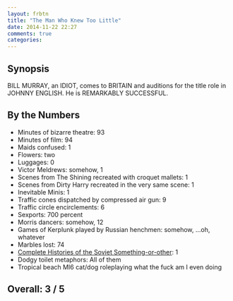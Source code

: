 ```yaml
---
layout: frbtn
title: "The Man Who Knew Too Little"
date: 2014-11-22 22:27
comments: true
categories: 
---
```


## Synopsis

BILL MURRAY, an IDIOT, comes to BRITAIN and auditions for the title role in JOHNNY ENGLISH. He is REMARKABLY SUCCESSFUL.

## By the Numbers

* Minutes of bizarre theatre: 93
* Minutes of film: 94
* Maids confused: 1
* Flowers: two
* Luggages: 0
* Victor Meldrews: somehow, 1
* Scenes from The Shining recreated with croquet mallets: 1
* Scenes from Dirty Harry recreated in the very same scene: 1
* Inevitable Minis: 1
* Traffic cones dispatched by compressed air gun: 9
* Traffic circle encirclements: 6
* Sexports: 700 percent
* Morris dancers: somehow, 12
* Games of Kerplunk played by Russian henchmen: somehow, ...oh, whatever
* Marbles lost: 74
* [Complete Histories of the Soviet Something-or-other](http://www.youtube.com/watch?v=hWTFG3J1CP8): 1
* Dodgy toilet metaphors: All of them
* Tropical beach MI6 cat/dog roleplaying what the fuck am I even doing

## Overall: 3 / 5
